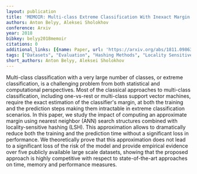 ```yaml
---
layout: publication
title: 'MEMOIR: Multi-class Extreme Classification With Inexact Margin'
authors: Anton Belyy, Aleksei Sholokhov
conference: Arxiv
year: 2018
bibkey: belyy2018memoir
citations: 0
additional_links: [{name: Paper, url: 'https://arxiv.org/abs/1811.09863'}]
tags: ["Datasets", "Evaluation", "Hashing Methods", "Locality Sensitive Hashing"]
short_authors: Anton Belyy, Aleksei Sholokhov
---
```

Multi-class classification with a very large number of classes, or extreme
classification, is a challenging problem from both statistical and
computational perspectives. Most of the classical approaches to multi-class
classification, including one-vs-rest or multi-class support vector machines,
require the exact estimation of the classifier's margin, at both the training
and the prediction steps making them intractable in extreme classification
scenarios. In this paper, we study the impact of computing an approximate
margin using nearest neighbor (ANN) search structures combined with
locality-sensitive hashing (LSH). This approximation allows to dramatically
reduce both the training and the prediction time without a significant loss in
performance. We theoretically prove that this approximation does not lead to a
significant loss of the risk of the model and provide empirical evidence over
five publicly available large scale datasets, showing that the proposed
approach is highly competitive with respect to state-of-the-art approaches on
time, memory and performance measures.